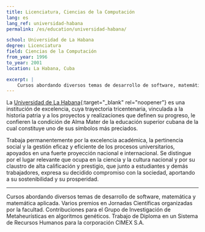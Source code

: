 ```yaml
---
title: Licenciatura, Ciencias de la Computación 
lang: es
lang_ref: universidad-habana
permalink: /es/education/universidad-habana/

school: Universidad de La Habana
degree: Licenciatura
field: Ciencias de la Computación
from_year: 1996
to_year: 2001
location: La Habana, Cuba

excerpt: |
    Cursos abordando diversos temas de desarrollo de software, matemática y matemática aplicada. Varios premios en Jornadas Científicas organizadas por la facultad. Contribuciones para el Grupo de Investigación de Metaheurísticas en algoritmos genéticos. Trabajo de Diploma en un Sistema de Recursos Humanos para la corporación CIMEX S.A.
---
```


La [Universidad de La Habana](http://www.uh.cu/){:target="_blank" rel="noopener"} es una institución de excelencia, cuya trayectoria tricentenaria, vinculada a la historia patria y a los proyectos y realizaciones que definen su progreso, le confieren la condición de Alma Mater de la educación superior cubana de la cual constituye uno de sus símbolos más preciados.

Trabaja permanentemente por la excelencia académica, la pertinencia social y la gestión eficaz y eficiente de los procesos universitarios, apoyados en una fuerte proyección nacional e internacional. Se distingue por el lugar relevante que ocupa en la ciencia y la cultura nacional y por su claustro de alta calificación y prestigio, que junto a estudiantes y demás trabajadores, expresa su decidido compromiso con la sociedad, aportando a su sostenibilidad y su prosperidad.

---

Cursos abordando diversos temas de desarrollo de software, matemática y matemática aplicada. Varios premios en Jornadas Científicas organizadas por la facultad. Contribuciones para el Grupo de Investigación de Metaheurísticas en algoritmos genéticos. Trabajo de Diploma en un Sistema de Recursos Humanos para la corporación CIMEX S.A.